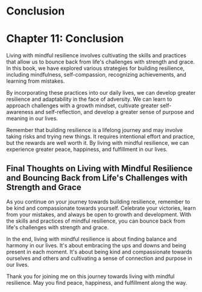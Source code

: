 # Conclusion

Chapter 11: Conclusion
======================

Living with mindful resilience involves cultivating the skills and practices that allow us to bounce back from life's challenges with strength and grace. In this book, we have explored various strategies for building resilience, including mindfulness, self-compassion, recognizing achievements, and learning from mistakes.

By incorporating these practices into our daily lives, we can develop greater resilience and adaptability in the face of adversity. We can learn to approach challenges with a growth mindset, cultivate greater self-awareness and self-reflection, and develop a greater sense of purpose and meaning in our lives.

Remember that building resilience is a lifelong journey and may involve taking risks and trying new things. It requires intentional effort and practice, but the rewards are well worth it. By living with mindful resilience, we can experience greater peace, happiness, and fulfillment in our lives.

Final Thoughts on Living with Mindful Resilience and Bouncing Back from Life's Challenges with Strength and Grace
-----------------------------------------------------------------------------------------------------------------

As you continue on your journey towards building resilience, remember to be kind and compassionate towards yourself. Celebrate your victories, learn from your mistakes, and always be open to growth and development. With the skills and practices of mindful resilience, you can bounce back from life's challenges with strength and grace.

In the end, living with mindful resilience is about finding balance and harmony in our lives. It's about embracing the ups and downs and being present in each moment. It's about being kind and compassionate towards ourselves and others and cultivating a sense of connection and purpose in our lives.

Thank you for joining me on this journey towards living with mindful resilience. May you find peace, happiness, and fulfillment along the way.